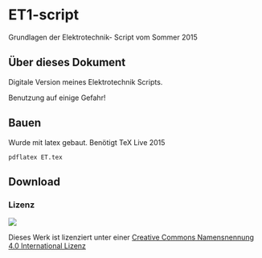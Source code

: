 # ET1-script
Grundlagen der Elektrotechnik- Script vom Sommer 2015

## Über dieses Dokument

Digitale Version meines Elektrotechnik Scripts.

Benutzung auf einige Gefahr!


## Bauen

Wurde mit latex gebaut. Benötigt TeX Live 2015

    pdflatex ET.tex

## Download



### Lizenz

[![](https://licensebuttons.net/l/by/4.0/80x15.png)](https://creativecommons.org/licenses/by/4.0/)

Dieses Werk ist lizenziert unter einer [Creative Commons Namensnennung 4.0 International Lizenz](http://creativecommons.org/licenses/by/4.0/)
